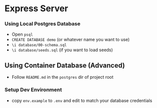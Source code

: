 # Express Server

### Using Local Postgres Database
- Open `psql`
- `CREATE DATABASE demo` (or whatever name you want to use)
- `\i database/00-schema.sql`
- `\i database/seeds.sql` (if you want to load seeds)

## Using Container Database (Advanced)
 - Follow `README.md` in the `postgres` dir of project root

###  Setup Dev Environment
- copy `env.example` to `.env` and edit to match your database credentials
